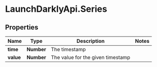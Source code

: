 # LaunchDarklyApi.Series

## Properties

Name | Type | Description | Notes
------------ | ------------- | ------------- | -------------
**time** | **Number** | The timestamp | 
**value** | **Number** | The value for the given timestamp | 


